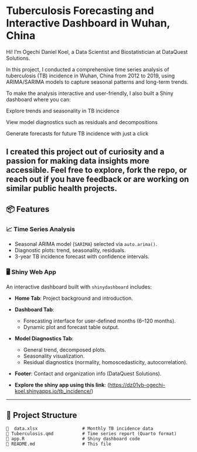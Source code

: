 # Tuberculosis Forecasting and Interactive Dashboard in Wuhan, China

Hi! I’m Ogechi Daniel Koel, a Data Scientist and Biostatistician at DataQuest Solutions. 

In this project, I conducted a comprehensive time series analysis of tuberculosis (TB) incidence in Wuhan, China from 2012 to 2019, using ARIMA/SARIMA models to capture seasonal patterns and long-term trends.

To make the analysis interactive and user-friendly, I also built a Shiny dashboard where you can:

Explore trends and seasonality in TB incidence

View model diagnostics such as residuals and decompositions

Generate forecasts for future TB incidence with just a click

I created this project out of curiosity and a passion for making data insights more accessible. Feel free to explore, fork the repo, or reach out if you have feedback or are working on similar public health projects.
---

## 📦 Features

### 📈 Time Series Analysis

- Seasonal ARIMA model (`SARIMA`) selected via `auto.arima()`.
- Diagnostic plots: trend, seasonality, residuals.
- 3-year TB incidence forecast with confidence intervals.

### 🖥️ Shiny Web App

An interactive dashboard built with `shinydashboard` includes:

- **Home Tab**: Project background and introduction.
- **Dashboard Tab**:
  - Forecasting interface for user-defined months (6–120 months).
  - Dynamic plot and forecast table output.
- **Model Diagnostics Tab**:
  - General trend, decomposed plots.
  - Seasonality visualization.
  - Residual diagnostics (normality, homoscedasticity, autocorrelation).
- **Footer**: Contact and organization info (DataQuest Solutions).

- **Explore the shiny app using this link**: (https://dz01yb-ogechi-koel.shinyapps.io/tb_incidence/)

---

## 📁 Project Structure

```plaintext
📄  data.xlsx                 # Monthly TB incidence data
📄 Tuberculosis.qmd           # Time series report (Quarto format)
📄 app.R                      # Shiny dashboard code
📄 README.md                  # This file


